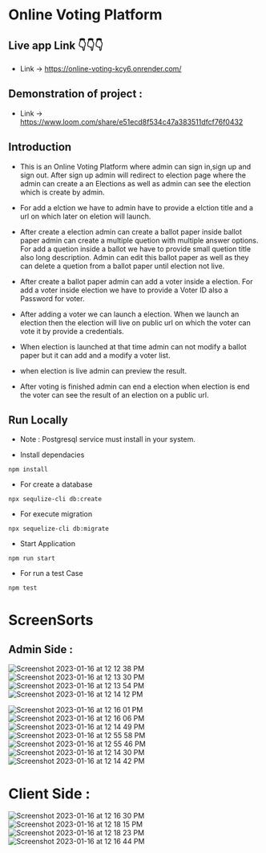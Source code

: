 # Online Voting Platform

## Live app Link :point_down::point_down::point_down:

- Link -> https://online-voting-kcy6.onrender.com/

## Demonstration of project : 

- Link -> https://www.loom.com/share/e51ecd8f534c47a383511dfcf76f0432

## Introduction

- This is an Online Voting Platform where admin can sign in,sign up and sign out. After sign up admin will redirect to election page where the admin can create a an Elections as well as admin can see the election which is create by admin.

- For add a elction we have to admin have to provide a elction title and a url on which later on eletion will launch.

- After create a election admin can create a ballot paper inside ballot paper admin can create a multiple quetion with multiple answer options. For add a quetion inside a ballot we have to provide small quetion title also long description. Admin can edit this ballot paper as well as they can delete a quetion from a ballot paper until election not live.

- After create a ballot paper admin can add a voter inside a election. For add a voter inside election we have to provide a Voter ID also a Password for voter.

- After adding a voter we can launch a election. When we launch an election then the election will live on public url on which the voter can vote it by provide a credentials.

- When election is launched at that time admin can not modify a ballot paper but it can add and a modify a voter list.

- when election is live admin can preview the result.

- After voting is finished admin can end a election when election is end the voter can see the result of an election on a public url.

## Run Locally

- Note : Postgresql service must install in your system.

- Install dependacies

```
npm install
```

- For create a database

```
npx sequlize-cli db:create
```

- For execute migration

```
npx sequelize-cli db:migrate
```

- Start Application

```
npm run start
```

- For run a test Case

```
npm test
```

# ScreenSorts

## Admin Side :
![Screenshot 2023-01-16 at 12 12 38 PM](https://user-images.githubusercontent.com/103437774/212616881-3b32fe6c-edfb-4e7b-bdae-3e0a50e603e1.png)
![Screenshot 2023-01-16 at 12 13 30 PM](https://user-images.githubusercontent.com/103437774/212616897-e8eccae4-2e31-40ed-b593-f442d4e31b7f.png)
![Screenshot 2023-01-16 at 12 13 54 PM](https://user-images.githubusercontent.com/103437774/212616927-9137c14e-6593-480c-8b87-30b8b8b07885.png)
![Screenshot 2023-01-16 at 12 14 12 PM](https://user-images.githubusercontent.com/103437774/212616950-700dcdb4-c5ad-455c-bd54-286a744a90b4.png)

![Screenshot 2023-01-16 at 12 16 01 PM](https://user-images.githubusercontent.com/103437774/212617009-774a9ab1-7a72-4ca0-aa7c-5f1d1f09fcc5.png)
![Screenshot 2023-01-16 at 12 16 06 PM](https://user-images.githubusercontent.com/103437774/212617118-c604c2b6-23c8-4f68-8c1f-0b3a35e5b7b0.png)
![Screenshot 2023-01-16 at 12 14 49 PM](https://user-images.githubusercontent.com/103437774/212617133-997b76c8-01c4-46d2-a98b-d3e50481f603.png)
![Screenshot 2023-01-16 at 12 55 58 PM](https://user-images.githubusercontent.com/103437774/212621003-0d539bc8-3fe8-4ae6-8b53-c2c13ecfcd58.png)
![Screenshot 2023-01-16 at 12 55 46 PM](https://user-images.githubusercontent.com/103437774/212621023-e938ea75-67eb-483a-8f28-28307c6a66eb.png)
![Screenshot 2023-01-16 at 12 14 30 PM](https://user-images.githubusercontent.com/103437774/212617146-097b7d41-8241-4422-bee6-6aeaaedad3b7.png)
![Screenshot 2023-01-16 at 12 14 42 PM](https://user-images.githubusercontent.com/103437774/212617169-c8d1a7ca-d601-43d7-8f85-2498524b8022.png)

# Client Side :
![Screenshot 2023-01-16 at 12 16 30 PM](https://user-images.githubusercontent.com/103437774/212617955-f7bfeed7-ffa7-44b3-9c35-038817fd0e16.png)
![Screenshot 2023-01-16 at 12 18 15 PM](https://user-images.githubusercontent.com/103437774/212618023-94e8f847-4483-46ab-9564-92c400d67306.png)
![Screenshot 2023-01-16 at 12 18 23 PM](https://user-images.githubusercontent.com/103437774/212618079-0da95483-950d-4924-845a-9b568f6841e0.png)
![Screenshot 2023-01-16 at 12 16 44 PM](https://user-images.githubusercontent.com/103437774/212617969-5050bd76-103e-4e4b-8435-16a43ccaf723.png)



